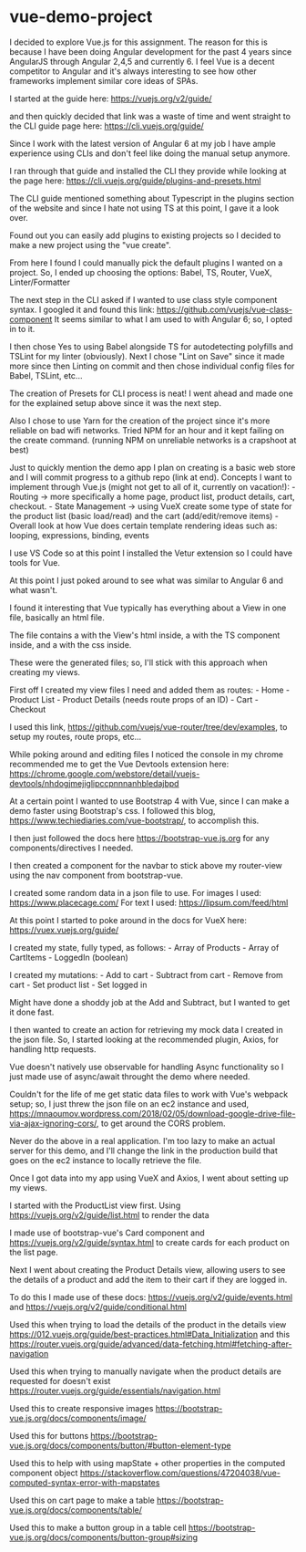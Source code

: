 # vue-demo-project

I decided to explore Vue.js for this assignment.
The reason for this is because I have been doing Angular development for the past 4 years since AngularJS through Angular 2,4,5 and currently 6.
I feel Vue is a decent competitor to Angular and it's always interesting to see how other frameworks implement similar core ideas of SPAs.

I started at the guide here: https://vuejs.org/v2/guide/

and then quickly decided that link was a waste of time and went straight to the CLI guide page here: https://cli.vuejs.org/guide/

Since I work with the latest version of Angular 6 at my job I have ample experience using CLIs and don't feel like doing the manual setup anymore.

I ran through that guide and installed the CLI they provide while looking at the page here: https://cli.vuejs.org/guide/plugins-and-presets.html

The CLI guide mentioned something about Typescript in the plugins section of the website and since I hate not using TS at this point, I gave it a look over.

Found out you can easily add plugins to existing projects so I decided to make a new project using the "vue create".

From here I found I could manually pick the default plugins I wanted on a project.
So, I ended up choosing the options:
	Babel,
	TS,
	Router,
	VueX,
	Linter/Formatter

The next step in the CLI asked if I wanted to use class style component syntax. I googled it and found this link: https://github.com/vuejs/vue-class-component
It seems similar to what I am used to with Angular 6; so, I opted in to it.

I then chose Yes to using Babel alongside TS for autodetecting polyfills and TSLint for my linter (obviously).
Next I chose "Lint on Save" since it made more since then Linting on commit and then chose individual config files for Babel, TSLint, etc...

The creation of Presets for CLI process is neat! I went ahead and made one for the explained setup above since it was the next step.

Also I chose to use Yarn for the creation of the project since it's more reliable on bad wifi networks. Tried NPM for an hour and it kept failing on the create command.
(running NPM on unreliable networks is a crapshoot at best)

Just to quickly mention the demo app I plan on creating is a basic web store and I will commit progress to a github repo (link at end).
Concepts I want to implement through Vue.js (might not get to all of it, currently on vacation!):
	- Routing -> more specifically a home page, product list, product details, cart, checkout.
	- State Management -> using VueX create some type of state for the product list (basic load/read) and the cart (add/edit/remove items)
	- Overall look at how Vue does certain template rendering ideas such as: looping, expressions, binding, events

I use VS Code so at this point I installed the Vetur extension so I could have tools for Vue.

At this point I just poked around to see what was similar to Angular 6 and what wasn't.

I found it interesting that Vue typically has everything about a View in one file, basically an html file.

The file contains a <template></template> with the View's html inside, a <script></script> with the TS component inside, and a <style></style> with the css inside.

These were the generated files; so, I'll stick with this approach when creating my views.

First off I created my view files I need and added them as routes:
	- Home
	- Product List
	- Product Details (needs route props of an ID)
	- Cart
	- Checkout

I used this link, https://github.com/vuejs/vue-router/tree/dev/examples, to setup my routes, route props, etc...

While poking around and editing files I noticed the console in my chrome recommended me to get the Vue Devtools extension here:
https://chrome.google.com/webstore/detail/vuejs-devtools/nhdogjmejiglipccpnnnanhbledajbpd

At a certain point I wanted to use Bootstrap 4 with Vue, since I can make a demo faster using Bootstrap's css.
I followed this blog, https://www.techiediaries.com/vue-bootstrap/, to accomplish this.

I then just followed the docs here https://bootstrap-vue.js.org for any components/directives I needed.

I then created a component for the navbar to stick above my router-view using the nav component from bootstrap-vue.

I created some random data in a json file to use.
For images I used: https://www.placecage.com/
For text I used: https://lipsum.com/feed/html

At this point I started to poke around in the docs for VueX here: https://vuex.vuejs.org/guide/

I created my state, fully typed, as follows:
	- Array of Products
	- Array of CartItems
	- LoggedIn (boolean)

I created my mutations:
	- Add to cart
	- Subtract from cart
	- Remove from cart
	- Set product list
	- Set logged in

Might have done a shoddy job at the Add and Subtract, but I wanted to get it done fast.

I then wanted to create an action for retrieving my mock data I created in the json file.
So, I started looking at the recommended plugin, Axios, for handling http requests.

Vue doesn't natively use observable for handling Async functionality so I just made use of async/await throught the demo where needed.

Couldn't for the life of me get static data files to work with Vue's webpack setup; so, I just threw the json file on an ec2 instance and used, https://mnaoumov.wordpress.com/2018/02/05/download-google-drive-file-via-ajax-ignoring-cors/, to get around the CORS problem.

Never do the above in a real application. I'm too lazy to make an actual server for this demo, and I'll change the link in the production build that goes on the ec2 instance to locally retrieve the file.

Once I got data into my app using VueX and Axios, I went about setting up my views. 

I started with the ProductList view first. Using https://vuejs.org/v2/guide/list.html to render the data

I made use of bootstrap-vue's Card component and https://vuejs.org/v2/guide/syntax.html to create cards for each product on the list page.

Next I went about creating the Product Details view, allowing users to see the details of a product and add the item to their cart if they are logged in.

To do this I made use of these docs: https://vuejs.org/v2/guide/events.html and https://vuejs.org/v2/guide/conditional.html

Used this when trying to load the details of the product in the details view https://012.vuejs.org/guide/best-practices.html#Data_Initialization
and this https://router.vuejs.org/guide/advanced/data-fetching.html#fetching-after-navigation

Used this when trying to manually navigate when the product details are requested for doesn't exist https://router.vuejs.org/guide/essentials/navigation.html

Used this to create responsive images https://bootstrap-vue.js.org/docs/components/image/

Used this for buttons https://bootstrap-vue.js.org/docs/components/button/#button-element-type

Used this to help with using mapState + other properties in the computed component object
https://stackoverflow.com/questions/47204038/vue-computed-syntax-error-with-mapstates

Used this on cart page to make a table https://bootstrap-vue.js.org/docs/components/table/

Used this to make a button group in a table cell https://bootstrap-vue.js.org/docs/components/button-group#sizing
